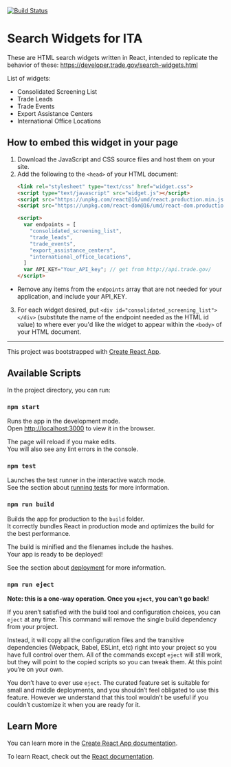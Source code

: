 [![Build Status](https://travis-ci.org/GovWizely/ita-widgets-react.svg?branch=master)](https://travis-ci.org/GovWizely/ita-widgets-react)

# Search Widgets for ITA

These are HTML search widgets written in React, intended to replicate the behavior of these: https://developer.trade.gov/search-widgets.html

List of widgets:
* Consolidated Screening List
* Trade Leads
* Trade Events
* Export Assistance Centers
* International Office Locations

## How to embed this widget in your page

1. Download the JavaScript and CSS source files and host them on your site.
2. Add the following to the `<head>` of your HTML document:
    ```html
    <link rel="stylesheet" type="text/css" href="widget.css">
    <script type="text/javascript" src="widget.js"></script>
    <script src="https://unpkg.com/react@16/umd/react.production.min.js" crossorigin></script>
    <script src="https://unpkg.com/react-dom@16/umd/react-dom.production.min.js" crossorigin></script>
    
    <script>
      var endpoints = [
        "consolidated_screening_list",
        "trade_leads",
        "trade_events",
        "export_assistance_centers",
        "international_office_locations",
      ]
      var API_KEY="Your_API_key"; // get from http://api.trade.gov/
    </script>
    ```
* Remove any items from the `endpoints` array that are not needed for your application, and include your API_KEY.

3. For each widget desired, put `<div id="consolidated_screening_list"></div>` (substitute the name of the endpoint needed as the HTML id value) to where ever you'd like the widget to appear within the `<body>` of your HTML document.

*************************************************************************************************

This project was bootstrapped with [Create React App](https://github.com/facebook/create-react-app).

## Available Scripts

In the project directory, you can run:

### `npm start`

Runs the app in the development mode.<br>
Open [http://localhost:3000](http://localhost:3000) to view it in the browser.

The page will reload if you make edits.<br>
You will also see any lint errors in the console.

### `npm test`

Launches the test runner in the interactive watch mode.<br>
See the section about [running tests](https://facebook.github.io/create-react-app/docs/running-tests) for more information.

### `npm run build`

Builds the app for production to the `build` folder.<br>
It correctly bundles React in production mode and optimizes the build for the best performance.

The build is minified and the filenames include the hashes.<br>
Your app is ready to be deployed!

See the section about [deployment](https://facebook.github.io/create-react-app/docs/deployment) for more information.

### `npm run eject`

**Note: this is a one-way operation. Once you `eject`, you can’t go back!**

If you aren’t satisfied with the build tool and configuration choices, you can `eject` at any time. This command will remove the single build dependency from your project.

Instead, it will copy all the configuration files and the transitive dependencies (Webpack, Babel, ESLint, etc) right into your project so you have full control over them. All of the commands except `eject` will still work, but they will point to the copied scripts so you can tweak them. At this point you’re on your own.

You don’t have to ever use `eject`. The curated feature set is suitable for small and middle deployments, and you shouldn’t feel obligated to use this feature. However we understand that this tool wouldn’t be useful if you couldn’t customize it when you are ready for it.

## Learn More

You can learn more in the [Create React App documentation](https://facebook.github.io/create-react-app/docs/getting-started).

To learn React, check out the [React documentation](https://reactjs.org/).